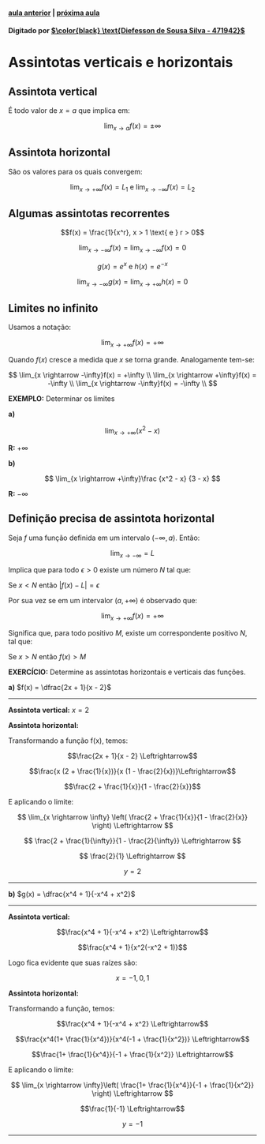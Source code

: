 ﻿ <script>
  MathJax = {
    tex: {inlineMath: [['$', '$'], ['\\(', '\\)']]}
  };
  </script>
  <script id="MathJax-script" async src="https://cdn.jsdelivr.net/npm/mathjax@3/es5/tex-chtml.js"></script>
  
   <script src="https://cdn.jsdelivr.net/npm/mermaid@8.4.0/dist/mermaid.min.js"></script>
 <script>mermaid.initialize({startOnLoad:true});</script>

#### [aula anterior](./18-09-19-continuidade-de-funcoes.html) | [próxima aula](24-09-19-derivadas-e-taxa-de-variacao.html)

#### Digitado por [$\color{black} \text{Diefesson de Sousa Silva - 471942}$](mailto://diefesson.so@gmail.com)

# Assintotas verticais e horizontais

## Assintota vertical

É todo valor de $x = a$ que implica em:

$$\lim_{x \rightarrow a} f(x) = \pm \infty$$

## Assintota horizontal

São os valores para os quais convergem:

$$
\lim_{x \rightarrow +\infty} f(x) = L_1
\text{ e }
\lim_{x \rightarrow -\infty} f(x) = L_2
$$

## Algumas assintotas recorrentes

$$f(x) = \frac{1}{x^r}, x > 1 \text{ e } r > 0$$

$$
\lim_{x \rightarrow -\infty}f(x) = \lim_{x \rightarrow -\infty}f(x) = 0
$$

$$g(x) = e^x \text{ e } h(x) = e^{-x}$$

$$
\lim_{x \rightarrow -\infty} g(x) =
\lim_{x \rightarrow +\infty} h(x)  = 0
$$

## Limites no infinito

Usamos a notação:

$$\lim_{x \rightarrow +\infty}f(x) = +\infty$$

Quando $f(x)$ cresce a medida que $x$ se torna grande. Analogamente tem-se:

$$
\lim_{x \rightarrow -\infty}f(x) = +\infty \\
\lim_{x \rightarrow +\infty}f(x) = -\infty \\
\lim_{x \rightarrow -\infty}f(x) = -\infty \\
$$

**EXEMPLO:** Determinar os limites

**a)**

$$\lim_{x \rightarrow +\infty}(x^2 - x)$$

**R:** $+\infty$

**b)**

$$
\lim_{x \rightarrow +\infty}\frac
{x^2 - x}
{3 - x}
$$

**R:** $-\infty$

## Definição precisa de assintota horizontal

Seja $f$ uma função definida em um intervalo $(-\infty, a)$. Então:

$$
\lim_{x \rightarrow -\infty} = L
$$

Implica que para todo $\epsilon > 0$ existe um número $N$ tal que:

Se $x < N$ então $|f(x) - L| = \epsilon$

Por sua vez se em um intervalor $(a, +\infty)$ é observado que:

$$\lim_{x \rightarrow +\infty} f(x) = +\infty$$

Significa que, para todo positivo $M$, existe um correspondente positivo $N$, tal que:

Se $x > N$ então $f(x) > M$

**EXERCÍCIO:** Determine as assintotas horizontais e verticais das funções.

**a)** $f(x) = \dfrac{2x + 1}{x - 2}$

---

**Assintota vertical:** $x=2$

**Assintota horizontal:**

Transformando a função f(x), temos:

$$\frac{2x + 1}{x - 2} \Leftrightarrow$$

$$\frac{x (2 + \frac{1}{x})}{x (1 - \frac{2}{x})}\Leftrightarrow$$

$$\frac{2 + \frac{1}{x}}{1 - \frac{2}{x}}$$

E aplicando o limite:

$$
\lim_{x \rightarrow \infty} \left( \frac{2 + \frac{1}{x}}{1 - \frac{2}{x}} \right) \Leftrightarrow
$$

$$
\frac{2 + \frac{1}{\infty}}{1 - \frac{2}{\infty}} \Leftrightarrow
$$

$$
\frac{2}{1} \Leftrightarrow
$$

$$y=2$$

---

**b)** $g(x) = \dfrac{x^4 + 1}{-x^4 + x^2}$

---

**Assintota vertical:**

$$\frac{x^4 + 1}{-x^4 + x^2} \Leftrightarrow$$

$$\frac{x^4 + 1}{x^2(-x^2 + 1)}$$

Logo fica evidente que suas raízes são:

$$x = -1, 0, 1$$

**Assintota horizontal:**

Transformando a função, temos:

$$\frac{x^4 + 1}{-x^4 + x^2} \Leftrightarrow$$

$$\frac{x^4(1+ \frac{1}{x^4})}{x^4(-1 + \frac{1}{x^2})} \Leftrightarrow$$

$$\frac{1+ \frac{1}{x^4}}{-1 + \frac{1}{x^2}} \Leftrightarrow$$

E aplicando o limite:

$$
\lim_{x \rightarrow \infty}\left(
\frac{1+ \frac{1}{x^4}}{-1 + \frac{1}{x^2}}
\right) \Leftrightarrow
$$

$$\frac{1}{-1} \Leftrightarrow$$

$$y = -1$$

---
